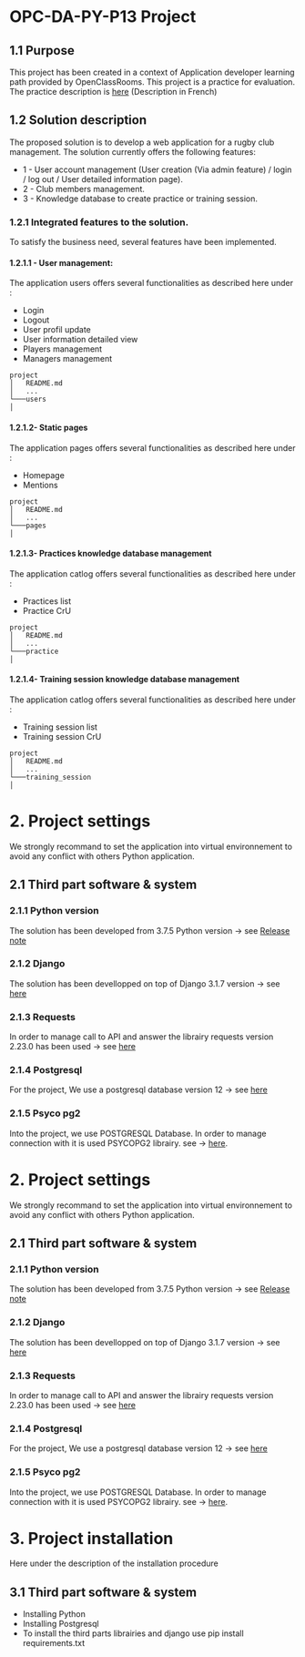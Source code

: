 # OPC-DA-PY-P13 Project

## 1.1 Purpose 
This project has been created in a context of Application developer learning path provided by OpenClassRooms. This project is a practice for evaluation. The practice description is [here](https://openclassrooms.com/fr/paths/68/projects/159/assignment) (Description in French)

## 1.2 Solution description

The proposed solution is to develop a web application for a rugby club management. The solution currently offers the following features:

* 1 - User account management (User creation (Via admin feature) / login / log out / User detailed information page).
* 2 - Club members management.
* 3 - Knowledge database to create practice or training session.

### 1.2.1 Integrated features to the solution. 
To satisfy the business need, several features have been implemented.

#### 1.2.1.1 - User management:
The application users offers several functionalities as described here under :
- Login 
- Logout 
- User profil update
- User information detailed view 
- Players management
- Managers management 
```
project
│   README.md   
│   ...
└───users
│       
```

#### 1.2.1.2- Static pages
The application pages offers several functionalities as described here under :
- Homepage 
- Mentions 
```
project
│   README.md   
│   ...
└───pages
│       
```

#### 1.2.1.3- Practices knowledge database management 
The application catlog offers several functionalities as described here under :
- Practices list  
- Practice CrU
```
project
│   README.md   
│   ...
└───practice
│       
```

#### 1.2.1.4- Training session knowledge database management 
The application catlog offers several functionalities as described here under :
- Training session list  
- Training session CrU
```
project
│   README.md   
│   ...
└───training_session
│       
```

# 2. Project settings

We strongly recommand to set the application into virtual environnement to avoid any conflict with others Python application.
## 2.1 Third part software & system

### 2.1.1 Python version 
The solution has been developed from 3.7.5 Python version -> see [Release note](https://www.python.org/downloads/release/python-375/)

### 2.1.2 Django 
The solution has been devellopped on top of Django 3.1.7 version -> see  [here](https://docs.djangoproject.com/en/3.1/releases/3.1.7/)

### 2.1.3 Requests 
In order to manage call to API and answer the librairy requests version 2.23.0 has been used -> see  [here](https://2.python-requests.org/en/master/)

### 2.1.4 Postgresql
For the project, We use a postgresql database version 12 -> see  [here](https://www.postgresql.org/)

### 2.1.5 Psyco pg2
Into the project, we use POSTGRESQL Database. In order to manage connection with it is used PSYCOPG2 librairy. see -> [here](https://www.psycopg.org/docs/Ok ).

# 2. Project settings

We strongly recommand to set the application into virtual environnement to avoid any conflict with others Python application.
## 2.1 Third part software & system

### 2.1.1 Python version 
The solution has been developed from 3.7.5 Python version -> see [Release note](https://www.python.org/downloads/release/python-375/)

### 2.1.2 Django 
The solution has been devellopped on top of Django 3.1.7 version -> see  [here](https://docs.djangoproject.com/en/3.1/releases/3.1.7/)

### 2.1.3 Requests 
In order to manage call to API and answer the librairy requests version 2.23.0 has been used -> see  [here](https://2.python-requests.org/en/master/)

### 2.1.4 Postgresql
For the project, We use a postgresql database version 12 -> see  [here](https://www.postgresql.org/)

### 2.1.5 Psyco pg2
Into the project, we use POSTGRESQL Database. In order to manage connection with it is used PSYCOPG2 librairy. see -> [here](https://www.psycopg.org/docs/Ok ).

# 3. Project installation

Here under the description of the installation procedure 
## 3.1 Third part software & system

- Installing Python 
- Installing Postgresql 
- To install the third parts librairies and django use pip install requirements.txt 
